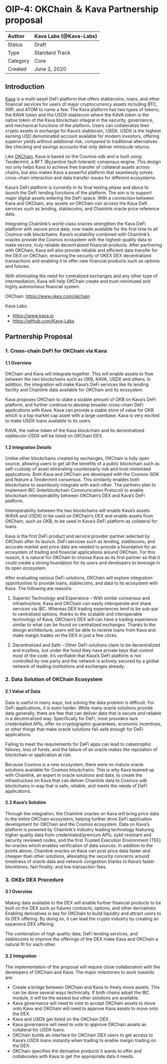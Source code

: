 # OIP-4: OKChain ＆ Kava Partnership proposal

| Author   | Kava Labs (@Kava-Labs) |
| :------- | ---------------------- |
| Status   | Draft                  |
| Type     | Standard Track         |
| Category | Core                   |
| Created  | June 2, 2020           |

## Introduction

[Kava](https://www.kava.io/) is a multi-asset DeFi platform that offers stablecoins, loans, and other financial services for users of major cryptocurrency assets including BTC, XRP, and ATOM to name a few. The Kava platform has two types of tokens, the KAVA token and the USDX stablecoin where the KAVA token is the native token of the Kava blockchain integral in the security, governance, and mechanical functions of the platform. Users can collateralize their crypto assets in exchange for Kava’s stablecoin, USDX. USDX is the highest earning USD denominated account available for modern investors, offering superior yields without additional risk, compared to traditional alternatives like checking and savings accounts that only deliver miniscule returns.

Like [OKChain](https://www.okex.com/okchain), Kava is based on the Cosmos-sdk and is built using Tendermint, a BFT (Byzantine fault-tolerant) consensus engine. This design not only helps Kava to achieve free transfer of collateral assets across chains, but also makes Kava a powerful platform that seamlessly solves cross-chain interaction and data transfer issues for different ecosystems.

Kava’s DeFi platform is currently in its final testing phase and about to launch the DeFi lending functions of the platform. The aim is to support major digital assets entering the DeFi space. With a connection between Kava and OKChain, any assets on OKChain can access the Kava DefI services such as lending, stablecoins, and Chainlink oracle price reference data.

Integrating Chainlink’s world-class oracles strengthen the Kava DeFi platform with secure price data, now made available for the first time to all Cosmos-sdk blockchains. Kava’s scalability combined with Chainlink’s oracles provide the Cosmos ecosystem with the highest-quality data to make secure, truly reliable decentralized financial products. After partnering with OKChain, Kava will also provide reliable and efficient data transfer for the DEX on OKChain, ensuring the security of OKEX DEX decentralized transactions and enabling it to offer new financial products such as options and futures.

With eliminating the need for centralized exchanges and any other type of intermediation, Kava will help OKChain create and trust-minimized and highly autonomous financial system.

OKChain: https://www.okex.com/okchain

Kava Labs:

- https://www.kava.io
- https://github.com/Kava-Labs

## Partnership Proposal

### 1. Cross-chain DeFi for OKChain via Kava

#### 1.1 Overview
OKChain and Kava will integrate together. This will enable assets to flow between the two blockchains such as OKB, KAVA, USDX and others. In addition, the integration will make Kava’s DeFi services like its lending facility and Chainlink data available for OKChain and its ecosystem.

Kava proposes OKChain to stake a sizable amount of OKB on Kava’s DeFi platform, and further continue to develop broader cross-chain DeFi applications with Kava. Kava can provide a stable store of value for OKB which is a top market cap asset with a large userbase. Kava is very excited to make USDX loans available to its users.

KAVA, the native token of the Kava blockchain and its decentralized stablecoin USDX will be listed on OKChain DEX.

#### 1.2 Integration Details
Unlike other blockchains created by exchanges, OKChain is fully open source, allowing users to get all the benefits of a public blockchain such as self-custody of asset eliminating counterparty risk and trust minimized applications. Both Kava and OKChain are developed with the Cosmos-SDK and feature a Tendermint consensus. This similarity enables both blockchains to seamlessly integrate with each other. The partners plan to implement IBC (Interblockchain Communication Protocol) to enable blockchain interoperability between OKChain’s DEX and Kava’s DeFi platform.

Interoperability between the two blockchains will enable Kava’s assets (KAVA and USDX) to be used on OKChain’s DEX and enable assets from OKChain, such as OKB, to be used in Kava’s DeFi platform as collateral for loans.

Kava is the first DeFi product and service provider partner selected by OKChain after its launch. DeFi services such as lending, stablecoins, and accurate market and price data are needed to provide a foundation for an ecosystem of trading and financial applications around OKChain. For this reason, it is natural for OKChain to choose Kava as its first partner so that it could create a strong foundation for its users and developers to leverage in its open ecosystem.

After evaluating various DeFi solutions, OKChain will explore integration opportunities to provide loans, stablecoins, and data to its ecosystem with Kava.  The following are reasons:

1. Superior Technology and Experience – With similar consensus and infrastructure, Kava and OKChain can easily interoperate and share services via IBC. Whereas DEX trading experiences tend to be sub-par to centralized options, thanks to the scalable and interoperable technology of Kava, OKChain’s DEX will can have a trading experience similar to what can be found on centralized exchanges. Thanks to the design architecture, users will be able to receive loans from Kava and make margin trades on the DEX in just a few clicks.

2. Decentralized and Safe – Other DeFi solutions claim to be decentralized and trustless, but under the hood they have private keys that control most of the code. It’s verifiable that Kava’s DeFi platform is not controlled by one party and the network is actively secured by a global network of leading institutions and exchanges already.

### 2. Data Solution of OKChain Ecosystem

#### 2.1 Value of Data
Data is useful in many ways, but solving the data problem is difficult. For DeFi applications, it is even harder. While many oracle solutions provide data generally, there are few that can deliver data that is secure and reliable in a decentralized way. Specifically for DeFi, most providers lack credentialled APIs, offer no cryptographic guarantees, economic incentives, or other things that make oracle solutions fail-safe enough for DeFi applications.

Failing to meet the requirements for DeFi apps can lead to catastrophic failures, loss of funds, and the failure of an oracle makes the reputation of blockchain or application at risk.

Because Cosmos is a new ecosystem, there were no mature oracle solutions available for Cosmos blockchains. This is why Kava teamed up with Chainlink, an expert in oracle solutions and data, to create the infrastructure on Kava that can deliver Chainlink data to Cosmos-sdk blockchains  in way that is safe, reliable, and meets the needs of DeFi applications.

#### 2.2 Kava’s Solution
Through the integration, the Chainlink oracles on Kava will bring price data to the entire OKChain ecosystem, helping further drive DeFi application development for OKChain and the Cosmos ecosystem. Data on Kava’s platform is powered by Chainlink’s industry leading technology featuring higher quality data from credentialed/premium APIs, sybil resistant and security reviewed nodes, and the first Trusted Execution Environment (TEE) for oracles which enables verification of data sources. In addition to the points above, Chainlink oracles on Kava can post price data faster and cheaper than other solutions, alleviating the security concerns around timeliness of oracle data and network congestion thanks to Kava’s faster blocktimes, fast finality, and low transaction fees.


### 3. OKEx DEX Procedure

#### 3.1 Overview
Making data available to the DEX will enable further financial products to be built on the DEX such as futures contracts, options, and other derivatives. Enabling derivatives is key for OKChain to build liquidity and attract users to its DEX offering. By doing so, it can lead the crypto industry by creating an expansive DEX offering.

The combination of high quality data, DeFi lending services, and stablecoins to improve the offerings of the DEX make Kava and OKChain a natural fit for each other.

#### 3.2 Integration
The implementation of the proposal will require close collaboration with the developers of OKChain and Kava. The major milestones to work towards are:
- Create a bridge between OKChain and Kava to freely move assets. This can be done several ways technically. If both chains adopt the IBC module, it will be the easiest but other solutions are available.
- Kava governance will need to vote to accept OKChain assets to move onto Kava and OKChain will need to approve Kava assets to move onto the DEX.
- Kava and USDX get listed on the OKChain DEX.
- Kava governance will need to vote to approve OKChain assets as collateral for USDX loans.
- OKChain builds an interface for OKChain DEX users to get access to Kava’s USDX loans instantly when trading to enable margin trading on the DEX.
- OKChain specifies the derivative products it wants to offer and collaborates with Kava to get the appropriate data it needs.
